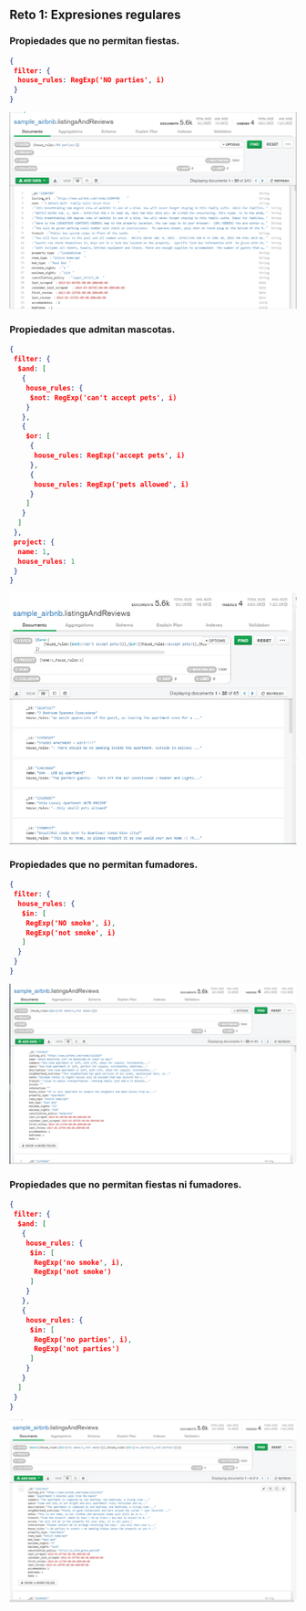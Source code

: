 ## Reto 1: Expresiones regulares



### Propiedades que no permitan fiestas.

```json
{
 filter: {
  house_rules: RegExp('NO parties', i)
 }
}

```

![1](img/1.png)

### Propiedades que admitan mascotas.

```json
{
 filter: {
  $and: [
   {
    house_rules: {
     $not: RegExp('can't accept pets', i)
    }
   },
   {
    $or: [
     {
      house_rules: RegExp('accept pets', i)
     },
     {
      house_rules: RegExp('pets allowed', i)
     }
    ]
   }
  ]
 },
 project: {
  name: 1,
  house_rules: 1
 }
}
```

![1](img/2.png)

### Propiedades que no permitan fumadores.

```json
{
 filter: {
  house_rules: {
   $in: [
    RegExp('NO smoke', i),
    RegExp('not smoke', i)
   ]
  }
 }
}
```

![smoke](img/3.png)

### Propiedades que no permitan fiestas ni fumadores.

```json
{
 filter: {
  $and: [
   {
    house_rules: {
     $in: [
      RegExp('no smoke', i),
      RegExp('not smoke')
     ]
    }
   },
   {
    house_rules: {
     $in: [
      RegExp('no parties', i),
      RegExp('not parties')
     ]
    }
   }
  ]
 }
}
```

![no fiestas ni fumar](img/4.png)